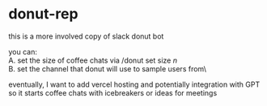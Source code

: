 # donut-rep
this is a more involved copy of slack donut bot

you can:\
A. set the size of coffee chats via /donut set size _n_\
B. set the channel that donut will use to sample users from\

eventually, I want to add vercel hosting and potentially integration with GPT so it starts coffee chats with icebreakers or ideas for meetings

